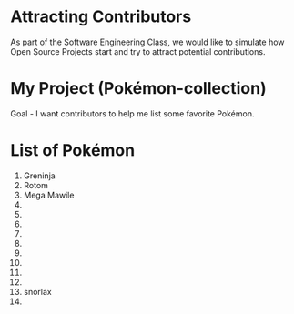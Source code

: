 # Attracting Contributors
As part of the Software Engineering Class, we would like to simulate how Open Source Projects start and try to attract potential contributions.

# My Project (Pokémon-collection)
Goal - I want contributors to help me list some favorite Pokémon.

# List of Pokémon
1. Greninja
2. Rotom
3. Mega Mawile
4. 
5. 
6. 
7. 
8. 
9. 
10. 
11. 
12. 
13. snorlax
14. 
